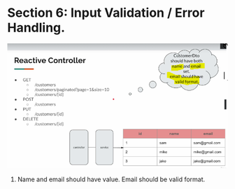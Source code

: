 # Section 6: Input Validation / Error Handling.

<img src="inputValidation.PNG" alt="reactive programming" width="700"/>

1. Name and email should  have value. Email should be valid format.